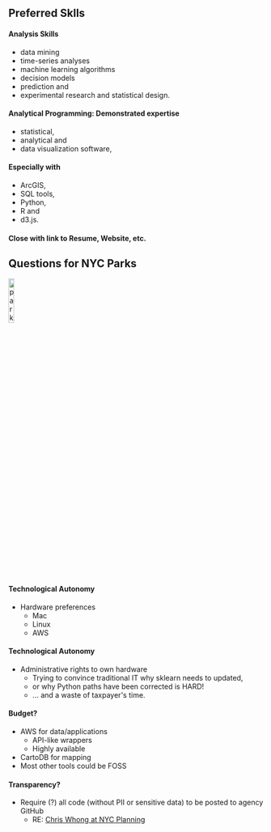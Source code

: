 ## Preferred Sklls



#### Analysis Skills
* data mining
* time-series analyses
* machine learning algorithms
* decision models
* prediction and 
* experimental research and statistical design. 




#### Analytical Programming: Demonstrated expertise  
* statistical,
* analytical and 
* data visualization software,



#### Especially with
* ArcGIS, 
* SQL tools, 
* Python, 
* R and 
* d3.js. 



#### Close with link to Resume, Website, etc. 



## Questions for NYC Parks
<img data-src="img/parks_logo.png" alt="parks logo" width="15%">



#### Technological Autonomy
* Hardware preferences
	* Mac 
	* Linux
	* AWS 



#### Technological Autonomy
* Administrative rights to own hardware
	* Trying to convince traditional IT why sklearn needs to updated,
	* or why Python paths have been corrected is HARD!
	* ... and a waste of taxpayer's time. 



#### Budget? 
* AWS for data/applications
	* API-like wrappers
	* Highly available  
* CartoDB for mapping
* Most other tools could be FOSS	



#### Transparency?
* Require (?) all code (without PII or sensitive data) to be posted to agency GitHub
	* RE: [Chris Whong at NYC Planning](https://github.com/NYCPlanning)  